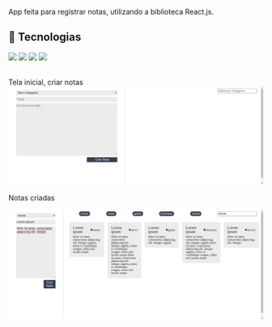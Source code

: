 App feita para registrar notas, utilizando a biblioteca React.js.

## 🚀 Tecnologias
<div>
  <img src="https://img.shields.io/badge/HTML-239120?style=for-the-badge&logo=html5&logoColor=white">
  <img src="https://img.shields.io/badge/CSS-239120?&style=for-the-badge&logo=css3&logoColor=white">
  <img src="https://img.shields.io/badge/JavaScript-F7DF1E?style=for-the-badge&logo=javascript&logoColor=black">
  <img src="https://img.shields.io/badge/React-20232A?style=for-the-badge&logo=react&logoColor=61DAFB">
</div>
<!-- ## Tecnologias utilizadas durante o curso
* JavaScript
 -->
<!-- ## Tecnologias utilizadas no projeto
* HTML
* CSS -->
<br>

Tela inicial, criar notas
![registra](https://github.com/DeangellesES/React_App-para_criar_notas/blob/main/registrar.png)

Notas criadas

![registrado](https://github.com/DeangellesES/React_App-para_criar_notas/blob/main/itens-registrados.png)






